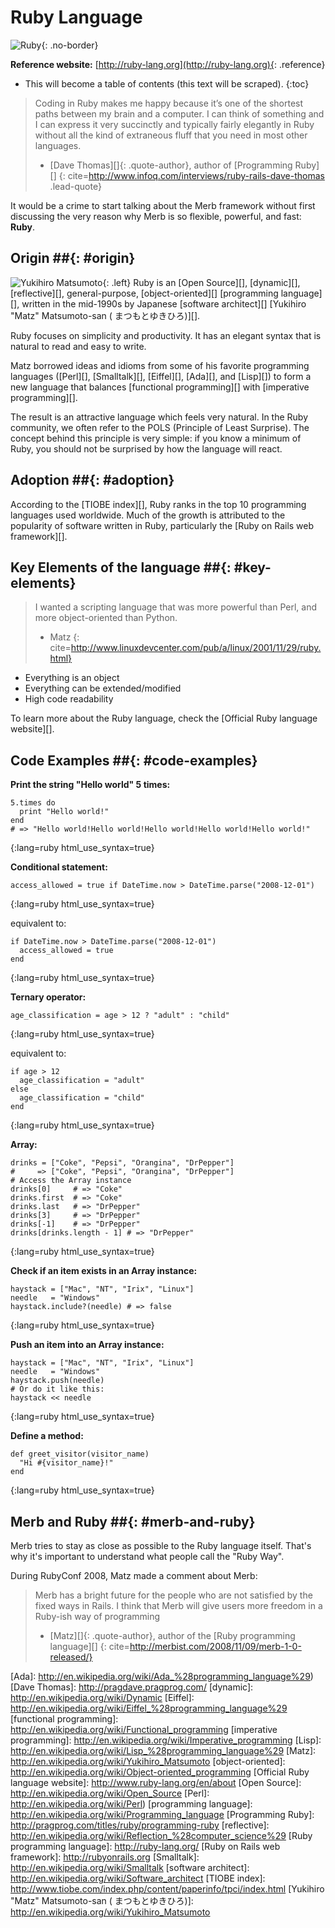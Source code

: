 # Ruby Language

![Ruby](/images/ruby-header.gif){: .no-border}

**Reference website:**
[http://ruby-lang.org](http://ruby-lang.org){: .reference}

* This will become a table of contents (this text will be scraped).
{:toc}


> Coding in Ruby makes me happy because it’s one of the shortest paths
> between my brain and a computer.
> I can think of something and I can express it very succinctly
> and typically fairly elegantly in Ruby
> without all the kind of extraneous fluff
> that you need in most other languages.
> - [Dave Thomas][]{: .quote-author}, author of [Programming Ruby][]
{: cite=http://www.infoq.com/interviews/ruby-rails-dave-thomas .lead-quote}

It would be a crime to start talking about the Merb framework
without first discussing the very reason why Merb
is so flexible, powerful, and fast: **Ruby**.

## Origin ##{: #origin}
![Yukihiro Matsumoto](/images/Yukihiro_Matsumoto.jpg){: .left}
Ruby is an [Open Source][], [dynamic][], [reflective][], general-purpose,
[object-oriented][] [programming language][],
written in the mid-1990s by Japanese [software architect][]
[Yukihiro "Matz" Matsumoto-san ( まつもとゆきひろ)][].

Ruby focuses on simplicity and productivity.
It has an elegant syntax that is natural to read and easy to write.

Matz borrowed ideas and idioms from some of his favorite programming languages
([Perl][], [Smalltalk][], [Eiffel][], [Ada][], and [Lisp][])
to form a new language
that balances [functional programming][] with [imperative programming][].

The result is an attractive language which feels very natural.
In the Ruby community,
we often refer to the POLS (Principle of Least Surprise).
The concept behind this principle is very simple:
if you know a minimum of Ruby,
you should not be surprised by how the language will react.

## Adoption ##{: #adoption}
According to the [TIOBE index][],
Ruby ranks in the top 10 programming languages used worldwide.
Much of the growth is attributed to the popularity of software
written in Ruby, particularly the [Ruby on Rails web framework][].

## Key Elements of the language ##{: #key-elements}

> I wanted a scripting language that was more powerful than Perl,
> and more object-oriented than Python.
> - Matz
{: cite=http://www.linuxdevcenter.com/pub/a/linux/2001/11/29/ruby.html}

* Everything is an object
* Everything can be extended/modified
* High code readability

To learn more about the Ruby language,
check the [Official Ruby language website][].

## Code Examples ##{: #code-examples}

**Print the string "Hello world" 5 times:**

    5.times do
      print "Hello world!"
    end
    # => "Hello world!Hello world!Hello world!Hello world!Hello world!"
{:lang=ruby html_use_syntax=true}

**Conditional statement:**

    access_allowed = true if DateTime.now > DateTime.parse("2008-12-01")
{:lang=ruby html_use_syntax=true}

equivalent to:

    if DateTime.now > DateTime.parse("2008-12-01")
      access_allowed = true
    end
{:lang=ruby html_use_syntax=true}

**Ternary operator:**

    age_classification = age > 12 ? "adult" : "child"
{:lang=ruby html_use_syntax=true}

equivalent to:

    if age > 12
      age_classification = "adult"
    else
      age_classification = "child"
    end
{:lang=ruby html_use_syntax=true}

**Array:**

	drinks = ["Coke", "Pepsi", "Orangina", "DrPepper"]
	#     => ["Coke", "Pepsi", "Orangina", "DrPepper"]
	# Access the Array instance
	drinks[0]     # => "Coke"
	drinks.first  # => "Coke"
	drinks.last   # => "DrPepper"
	drinks[3]     # => "DrPepper"
	drinks[-1]    # => "DrPepper"
	drinks[drinks.length - 1] # => "DrPepper"
{:lang=ruby html_use_syntax=true}


**Check if an item exists in an Array instance:**

	haystack = ["Mac", "NT", "Irix", "Linux"]
	needle   = "Windows"
	haystack.include?(needle) # => false
{:lang=ruby html_use_syntax=true}

**Push an item into an Array instance:**

	haystack = ["Mac", "NT", "Irix", "Linux"]
	needle   = "Windows"
	haystack.push(needle)
	# Or do it like this:
	haystack << needle
{:lang=ruby html_use_syntax=true}

**Define a method:**

    def greet_visitor(visitor_name)
      "Hi #{visitor_name}!"
    end
{:lang=ruby html_use_syntax=true}

## Merb and Ruby ##{: #merb-and-ruby}

Merb tries to stay as close as possible to the Ruby language itself.
That's why it's important to understand what people call the "Ruby Way".

During RubyConf 2008, Matz made a comment about Merb:

> Merb has a bright future for the people who are not satisfied
> by the fixed ways in Rails.
> I think that Merb will give users more freedom
> in a Ruby-ish way of programming
> - [Matz][]{: .quote-author},
> author of the [Ruby programming language][]
{: cite=http://merbist.com/2008/11/09/merb-1-0-released/}


[Ada]:                  http://en.wikipedia.org/wiki/Ada_%28programming_language%29)
[Dave Thomas]:          http://pragdave.pragprog.com/
[dynamic]:              http://en.wikipedia.org/wiki/Dynamic
[Eiffel]:               http://en.wikipedia.org/wiki/Eiffel_%28programming_language%29
[functional programming]: http://en.wikipedia.org/wiki/Functional_programming
[imperative programming]: http://en.wikipedia.org/wiki/Imperative_programming
[Lisp]:                 http://en.wikipedia.org/wiki/Lisp_%28programming_language%29
[Matz]:                 http://en.wikipedia.org/wiki/Yukihiro_Matsumoto
[object-oriented]:      http://en.wikipedia.org/wiki/Object-oriented_programming
[Official Ruby language website]: http://www.ruby-lang.org/en/about
[Open Source]:          http://en.wikipedia.org/wiki/Open_Source
[Perl]:                 http://en.wikipedia.org/wiki/Perl)
[programming language]: http://en.wikipedia.org/wiki/Programming_language
[Programming Ruby]:     http://pragprog.com/titles/ruby/programming-ruby
[reflective]:           http://en.wikipedia.org/wiki/Reflection_%28computer_science%29
[Ruby programming language]: http://ruby-lang.org/
[Ruby on Rails web framework]: http://rubyonrails.org
[Smalltalk]:            http://en.wikipedia.org/wiki/Smalltalk
[software architect]:   http://en.wikipedia.org/wiki/Software_architect
[TIOBE index]:          http://www.tiobe.com/index.php/content/paperinfo/tpci/index.html
[Yukihiro "Matz" Matsumoto-san ( まつもとゆきひろ)]:  http://en.wikipedia.org/wiki/Yukihiro_Matsumoto


